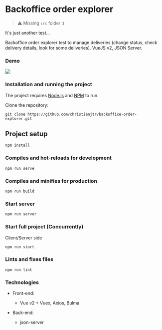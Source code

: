 # Backoffice order explorer

> :warning: Missing `src` folder :( 

It´s just another test...

Backoffice order explorer test to manage deliveries (change status, check delivery details, look for some deliveries). VueJS v2, JSON Server.

### Demo

![](backoffice.gif)

### Installation and running the project

The project requires [Node.js](https://nodejs.org/) and [NPM](https://www.npmjs.com/) to run.

Clone the repository:

```shell
git clone https://github.com/christianjtr/backoffice-order-explorer.git
```

## Project setup

```
npm install
```

### Compiles and hot-reloads for development

```
npm run serve
```

### Compiles and minifies for production

```
npm run build
```

### Start server

```
npm run server
```

### Start full project (Concurrently)

Client/Server side

```
npm run start
```

### Lints and fixes files

```
npm run lint
```

### Technologies

- Front-end:

  - Vue v2 + Vuex, Axios, Bulma.

- Back-end:
  - json-server
